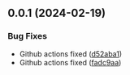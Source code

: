 ## 0.0.1 (2024-02-19)


### Bug Fixes

* Github actions fixed ([d52aba1](https://github.com/PMFrancisco/virtual-tabletop-library/commit/d52aba183e18ee9230ced20fcaa8ec7bf34f3cd3))
* Github actions fixed ([fadc9aa](https://github.com/PMFrancisco/virtual-tabletop-library/commit/fadc9aa8a94bb751dc833087f5267498042c6a2f))



